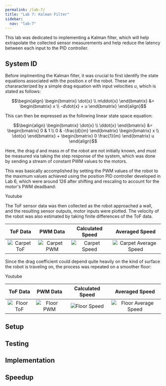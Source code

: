 ```yaml
---
permalink: /lab-7/
title: "Lab 7: Kalman Filter"
sidebar:
  nav: "lab-7"
---
```

This lab was dedicated to implementing a Kalman filter, which will help extrapolate the collected sensor measurements and help reduce the latency between each input to the PID controller.

## System ID
Before implmenting the Kalman filter, it was crucial to first identify the state equations associated with the position $x$ of the robot. These are chararacterized by a simple drag equation with input velocities $u$, which is stated as follows:

$$\begin{align}
\begin{bmatrix}
\dot{x} \\
m\ddot{x}
\end{bmatrix}
&=
\begin{bmatrix}
x \\
-d\dot{x} + u
\end{bmatrix}
\end{align}$$

This can then be expressed as the following linear state space equation:

$$\begin{align}
\begin{bmatrix}
\dot{x} \\
\ddot{x}
\end{bmatrix}
&=
\begin{bmatrix}
0 & 1 \\
0 & -\frac{d}{m}
\end{bmatrix} 
\begin{bmatrix}
x \\
\dot{x}
\end{bmatrix}
+
\begin{bmatrix}
0
\frac{1}{m}
\end{bmatrix}
u
\end{align}$$

Here, the drag $d$ and mass $m$ of the robot are not initially known, and must be measured via taking the step response of the system, which was done by sending a stream of constant PWM values to the motors.

This was basically accomplished by setting the PWM values of the robot to the maximum values achieved using the position PID controller developed in Lab 6, which were around 126 after shifting and rescaling to account for the motor's PWM deadband:

Youtube

The ToF sensor data was then collected as the robot approached a wall, and the resulting sensor outputs, motor inputs were plotted. The velocity of the robot was also estimated by taking finite differences of the ToF data. 

 ToF Data                                  | PWM Data                                  | Calculated Speed                              | Averaged Speed                                            |
|:----------------------------------------:|:-----------------------------------------:|:---------------------------------------------:|:---------------------------------------------------------:|
![Carpet ToF](/lab-7-assets/carpet_tof.png)|![Carpet PWM](/lab-7-assets/carpet_pwm.png)|![Carpet Speed](/lab-7-assets/carpet_speed.png)|![Carpet Average Speed](/lab-7-assets/carpet_avg_speed.png)|


Since the drag coefficient could depend quite heavily on the kind of surface the robot is traveling on, the process was repeated on a smoother floor:

Youtube

 ToF Data                                | PWM Data                                | Calculated Speed                            | Averaged Speed                                          |
|:--------------------------------------:|:---------------------------------------:|:-------------------------------------------:|:-------------------------------------------------------:|
![Floor ToF](/lab-7-assets/floor_tof.png)|![Floor PWM](/lab-7-assets/floor_pwm.png)|![Floor Speed](/lab-7-assets/floor_speed.png)|![Floor Average Speed](/lab-7-assets/floor_avg_speed.png)|

## Setup

## Testing

## Implementation

## Speedup

